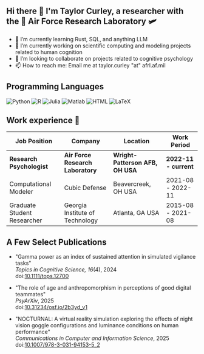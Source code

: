 ## Hi there 👋 I'm Taylor Curley, a researcher with the 🚀 Air Force Research Laboratory 🛩️

- 🌱 I’m currently learning Rust, SQL, and anything LLM 
- 🔭 I’m currently working on scientific computing and modeling projects related to human cognition
- 👯 I’m looking to collaborate on projects related to cognitive psychology
- 📫 How to reach me: Email me at taylor.curley "at" afrl.af.mil

## Programming Languages

![Python](https://img.shields.io/badge/Python-3776AB?logo=python&logoColor=white&style=for-the-badge)
![R](https://img.shields.io/badge/R-3776AB?logo=r&logoColor=white&style=for-the-badge)
![Julia](https://img.shields.io/badge/Julia-3776AB?logo=julia&logoColor=white&style=for-the-badge)
![Matlab](https://img.shields.io/badge/Matlab-3776AB?logo=matlab&logoColor=white&style=for-the-badge)
![HTML](https://img.shields.io/badge/HTML-3776AB?logo=html&logoColor=white&style=for-the-badge)
![LaTeX](https://img.shields.io/badge/LaTeX-3776AB?logo=latex&logoColor=white&style=for-the-badge)

## Work experience 👔

| Job Position                  | Company                    | Location                      | Work Period           |
| ----------------------------- | -------------------------- | ----------------------------- | --------------------- |
| **Research Psychologist** | **Air Force Research Laboratory** | **Wright-Patterson AFB, OH USA**    | **2022-11 - current** |
| Computational Modeler | Cubic Defense | Beavercreek, OH USA | 2021-08 - 2022-11 |
| Graduate Student Researcher | Georgia Institute of Technology | Atlanta, GA USA | 2015-08 - 2021-08 |

## A Few Select Publications

- "Gamma power as an index of sustained attention in simulated vigilance tasks"  
  _Topics in Cognitive Science, 16_(4), 2024  
  doi:[10.1111/tops.12700](https://doi.org/10.1111/tops.12700)

- "The role of age and anthropomorphism in perceptions of good digital teammates"  
  _PsyArXiv_, 2025  
  doi:[10.31234/osf.io/2b3yd_v1](https://doi.org/10.31234/osf.io/2b3yd_v1)

- "NOCTURNAL: A virtual reality simulation exploring the effects of night vision goggle configurations and luminance conditions on human performance"  
  _Communications in Computer and Information Science_, 2025  
  doi:[10.1007/978-3-031-94153-5_2](https://doi.org/10.1007/978-3-031-94153-5_2)

<!--
**taylor-curley/taylor-curley** is a ✨ _special_ ✨ repository because its `README.md` (this file) appears on your GitHub profile.

Here are some ideas to get you started:

- 🔭 I’m currently working on ...
- 🌱 I’m currently learning ...
- 👯 I’m looking to collaborate on ...
- 🤔 I’m looking for help with ...
- 💬 Ask me about ...
- 📫 How to reach me: ...
- 😄 Pronouns: ...
- ⚡ Fun fact: ...
-->
